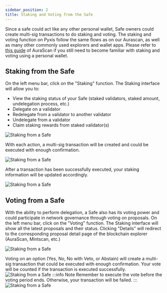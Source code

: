```yaml
---
sidebar_position: 2
title: Staking and Voting from the Safe
---
```


Since a safe could act like any other personal wallet, Safe owners could create multi-sig transactions to do staking and voting. The staking and voting function on Pyxis follow the same flows as on our Aurascan, as well as many other commonly used explorers and wallet apps. Please refer to [this guide](../product/aurascan/) of AuraScan if you still need to become familiar with staking and voting using a personal wallet.

## Staking from the Safe
On the left menu bar, click on the "Staking" function. The Staking interface will allow you to:
- View the staking status of your Safe (staked validators, staked amount, undelegation process, etc.)
- Delegate on a validator
- Redelegate from a validator to another validator
- Undelegate from a validator
- Claim staking rewards from staked validator(s)

![Staking from a Safe](/img/pyxis-safe/staking_1.png)

With each action, a multi-sig transaction will be created and could be executed with enough confirmation.

![Staking from a Safe](/img/pyxis-safe/staking_2.gif)

After a transaction has been successfully executed, your staking information will be updated accordingly.

![Staking from a Safe](/img/pyxis-safe/staking_3.gif)

## Voting from a Safe
With the ability to perform delegation, a Safe also has its voting power and could participate in network governance through voting on proposals. 
On the left menu bar, click on the "Voting" function. The Staking interface will show all the latest proposals and their status. Clicking "Details" will redirect to the corresponding proposal detail page of the blockchain explorer (AuraScan, Mintscan, etc.)

![Staking from a Safe](/img/pyxis-safe/voting_1.png)

Voting on an option (Yes, No, No with Veto, or Abstain) will create a multi-sig transaction that could be executed with enough confirmation. Your vote will be counted if the transaction is executed successfully. 
![Staking from a Safe](/img/pyxis-safe/voting_2.gif)
:::info Note
Remember to execute the vote before the voting period ends. Otherwise, your transaction will be failed.
:::
![Staking from a Safe](/img/pyxis-safe/voting_3.png)


